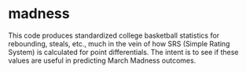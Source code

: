 # madness
This code produces standardized college basketball statistics for rebounding, steals, etc., much in the vein of how SRS (Simple Rating System) is calculated for point 
differentials. The intent is to see if these values are useful in predicting March Madness outcomes.
